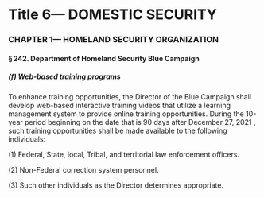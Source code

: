 
# Title 6— DOMESTIC SECURITY
### CHAPTER 1— HOMELAND SECURITY ORGANIZATION
#### § 242. Department of Homeland Security Blue Campaign
##### (f) Web-based training programs

To enhance training opportunities, the Director of the Blue Campaign shall develop web-based interactive training videos that utilize a learning management system to provide online training opportunities. During the 10-year period beginning on the date that is 90 days after December 27, 2021 , such training opportunities shall be made available to the following individuals:

(1) Federal, State, local, Tribal, and territorial law enforcement officers.

(2) Non-Federal correction system personnel.

(3) Such other individuals as the Director determines appropriate.
